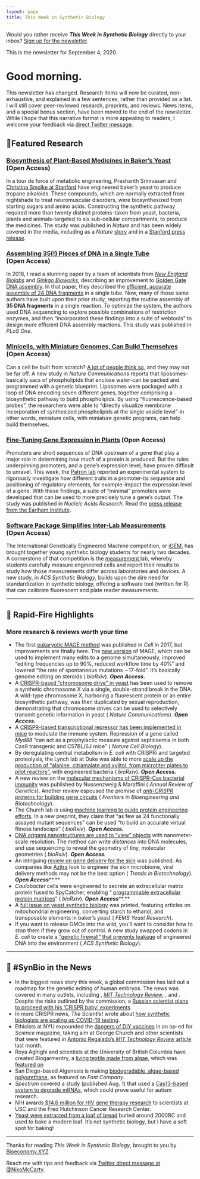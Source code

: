 ```yaml
---
layout: page
title: This Week in Synthetic Biology
---
```


Would you rather receive **_This Week in Synthetic Biology_** directly to your inbox? [Sign up for the newsletter](https://synbio.substack.com/).

This is the newsletter for September 4, 2020.

# Good morning.

This newsletter has changed. Research items will now be curated, non-exhaustive, and explained in a few sentences, rather than provided as a list. I will still cover peer-reviewed research, preprints, and reviews. News items, and a special bonus section, have been moved to the end of the newsletter. While I hope that this narrative format is more appealing to readers, I welcome your feedback via [direct Twitter message](https://twitter.com/NikoMcCarty).

## 🧬Featured Research

### [Biosynthesis of Plant-Based Medicines in Baker’s Yeast](https://www.nature.com/articles/s41586-020-2650-9?WT.ec_id=NATURE-202009&sap-outbound-id=9D501BFD2422B7DCB2C6C76652C0372105960914) (Open Access)

In a tour de force of metabolic engineering, Prashanth Srinivasan and [Christina Smolke at Stanford](https://bioengineering.stanford.edu/people/christina-smolke) have engineered baker’s yeast to produce tropane alkaloids. These compounds, which are normally extracted from nightshade to treat neuromuscular disorders, were biosynthesized from starting sugars and amino acids. Constructing the synthetic pathway required more than twenty distinct proteins-taken from yeast, bacteria, plants and animals-targeted to six sub-cellular compartments, to produce the medicines. The study was published in *Nature* and has been widely covered in the media, including as a *Nature* [story](https://www.nature.com/articles/d41586-020-02461-8) and in a [Stanford press release](https://news.stanford.edu/2020/09/02/scientists-turn-yeast-cells-drug-factories/).

### [Assembling 35(!) Pieces of DNA in a Single Tube](https://journals.plos.org/plosone/article?id=10.1371/journal.pone.0238592) (Open Access)

In 2018, I read a stunning paper by a team of scientists from [*New England Biolabs*](https://www.neb.com/) and [*Ginkgo Bioworks*](https://www.ginkgobioworks.com/), describing an improvement to [Golden Gate DNA assembly](https://www.neb.com/applications/cloning-and-synthetic-biology/dna-assembly-and-cloning/golden-gate-assembly). In that paper, they described the [efficient, accurate assembly of 24 DNA fragments](https://pubs.acs.org/doi/10.1021/acssynbio.8b00333) in a single tube. Now, many of those same authors have built upon their prior study, reporting the routine assembly of **35 DNA fragments** in a single reaction. To optimize the system, the authors used DNA sequencing to explore possible combinations of restriction enzymes, and then “incorporated these findings into a suite of webtools” to design more efficient DNA assembly reactions. This study was published in *PLoS One.*

### [Minicells, with Miniature Genomes, Can Build Themselves](https://www.nature.com/articles/s41467-020-17863-5) (Open Access)

Can a cell be built from scratch? [A lot of people think so](https://www.buildacell.org/), and they may not be far off. A new study in *Nature Communications* reports that liposomes-basically sacs of phospholipids that enclose water-can be packed and programmed with a genetic blueprint. Liposomes were packaged with a loop of DNA encoding seven different genes, together comprising a biosynthetic pathway to build phospholipids. By using “fluorescence-based probes”, the researchers were able to “directly visualize membrane incorporation of synthesized phospholipids at the single vesicle level”-in other words, miniature cells, with miniature genetic programs, can help build themselves.

### [Fine-Tuning Gene Expression in Plants](https://academic.oup.com/nar/advance-article/doi/10.1093/nar/gkaa682/5897334#206899791) (Open Access)

Promoters are short sequences of DNA upstream of a gene that play a major role in determining *how much* of a protein is produced. But the rules underpinning promoters, and a gene’s expression level, have proven difficult to unravel. This week, the [Patron lab](https://www.earlham.ac.uk/nicola-patron) reported an experimental system to rigorously investigate how different traits in a promoter-its sequence and positioning of regulatory elements, for example-impact the expression level of a gene. With these findings, a suite of “minimal” promoters were developed that can be used to more precisely tune a gene’s output. The study was published in *Nucleic Acids Research*. Read the [press release from the Earlham Institute](https://www.earlham.ac.uk/newsroom/ei%E2%80%99s-synthetic-biology-team-rewrites-rules-plant-gene-expression).

### [Software Package Simplifies Inter-Lab Measurements](https://pubs.acs.org/doi/10.1021/acssynbio.0c00296) (Open Access)

The International Genetically Engineered Machine competition, or [iGEM](https://igem.org/Main_Page), has brought together young synthetic biology students for nearly two decades. A cornerstone of that competition is the [measurement ](https://2020.igem.org/Measurement)lab, whereby students carefully measure engineered cells and report their results to study how those measurements differ across laboratories and devices. A new study, in *ACS Synthetic Biology*, builds upon the dire need for standardization in synthetic biology, offering a software tool (written for R) that can calibrate fluorescent and plate reader measurements.

***

## 🧫 Rapid-Fire Highlights

### More research & reviews worth your time

* The first [eukaryotic MAGE method](https://www.sciencedirect.com/science/article/pii/S0092867417312564) was published in *Cell* in 2017, but improvements are finally here. The [new version](https://www.biorxiv.org/content/10.1101/2020.08.30.256743v1.full.pdf) of MAGE, which can be used to implement many edits to a genome simultaneously, improved “editing frequencies up to 90%, reduced workflow time by 40%” and lowered “the rate of spontaneous mutations ∼17-fold”. It’s basically genome editing on steroids ( *bioRxiv*). ***Open Access.***
* A [CRISPR-based “chromosome drive” in yeast](https://www.nature.com/articles/s41467-020-18222-0) has been used to remove a synthetic chromosome X via a single, double-strand break in the DNA. A wild-type chromosome X, harboring a fluorescent protein or an entire biosynthetic pathway, was then duplicated by sexual reproduction, demonstrating that chromosome drives can be used to selectively transmit genetic information in yeast ( *Nature Communications*). ***Open Access.***
* A [CRISPR-based transcriptional repressor has been implemented in mice](https://www.nature.com/articles/s41556-020-0563-3) to modulate the immune system. Repression of a gene called *Myd88* “can act as a prophylactic measure against septicaemia in both Cas9 transgenic and C57BL/6J mice” ( *Nature Cell Biology*).
* By deregulating central metabolism in *E. coli* with CRISPRi and targeted proteolysis, the Lynch lab at Duke was able to more [scale up the production of “alanine, citramalate and xylitol, from microtiter plates to pilot reactors”](https://www.biorxiv.org/content/10.1101/2020.08.30.274290v1), with engineered bacteria ( *bioRxiv*). ***Open Access.***
* A new review on the [molecular mechanisms of CRISPR-Cas bacterial immunity](https://www.annualreviews.org/doi/abs/10.1146/annurev-genet-022120-112523) was published by Nussenzweig & Maraffini ( *Annual Review of Genetics*). Another review espoused the promise of [*anti-CRISPR* proteins for building gene circuits](https://www.frontiersin.org/articles/10.3389/fbioe.2020.575393/abstract) ( *Frontiers in Bioengineering and Biotechnology*).
* The Church lab is using [machine learning to guide protein engineering efforts](https://www.biorxiv.org/content/10.1101/2020.01.23.917682v2). In a new preprint, they claim that “as few as 24 functionally assayed mutant sequences” can be used “to build an accurate virtual fitness landscape” ( *bioRxiv*). ***Open Access.***
* [DNA origami nanostructures are used to “view” objects](https://www.biorxiv.org/content/10.1101/2020.08.27.271072v1) with nanometer-scale resolution. The method can write *distances* into DNA molecules, and use sequencing to reveal the geometry of tiny, molecular geometries ( *bioRxiv*). ***Open Access.***
* An intriguing [review on gene delivery for the skin](https://www.cell.com/trends/biotechnology/fulltext/S0167-7799%2820%2930207-9#%20) was published. As companies like [Azitra](https://azitrainc.com/technology/) look to engineer the skin microbiome, viral delivery methods may not be the best option ( *Trends in Biotechnology*). ***Open Access***\*\*.\*\*
* *Caulobacter* cells were engineered to secrete an extracellular matrix protein fused to SpyCatcher, enabling “ [programmable extracellular protein matrices](https://www.biorxiv.org/content/10.1101/2020.08.31.276303v1.full.pdf)” ( *bioRxiv*). ***Open Access***\*\*.\*\*
* A [full issue on yeast synthetic biology](https://academic.oup.com/femsyr/issue/20/6) was printed, featuring articles on mitochondrial engineering, converting starch to ethanol, and transposable elements in baker’s yeast ( *FEMS Yeast Research*).
* If you want to release GMOs into the wild, you’ll want to consider how to *stop* them if they grow out of control. A new study swapped codons in *E. coli* to create a [“genetic firewall” that prevents leakage](https://pubs.acs.org/doi/10.1021/acssynbio.0c00196) of engineered DNA into the environment ( *ACS Synthetic Biology*).

***

## 📰 #SynBio in the News

* In the biggest news story this week, a global commission has laid out a roadmap for the genetic editing of human embryos. The news was covered in many outlets, including , [*MIT Technology Review*](https://www.technologyreview.com/2020/09/03/1008136/crispr-gene-editing-sickle-cell-disease-genomics/), , and . Despite the risks outlined by the commission, a [Russian scientist plans to proceed with his ‘CRISPR baby’ experiments](https://www.newscientist.com/article/2253688-russian-biologist-still-aims-to-make-crispr-babies-despite-the-risks/).
* In more CRISPR news, *The Scientist* wrote about [how synthetic biologists are scaling up COVID-19 testing](https://www.the-scientist.com/news-opinion/toward-covid-19-testing-any-time-anywhere-67906).
* Ethicists at NYU expounded the [dangers of DIY vaccines](https://science.sciencemag.org/content/369/6507/1035) in an op-ed for *Science* magazine, taking aim at George Church and other scientists that were featured in [Antonio Regalado’s *MIT Technology Review* article](https://www.technologyreview.com/2020/07/29/1005720/george-church-diy-coronavirus-vaccine/) last month.
* Roya Aghighi and scientists at the University of British Columbia have created Biogarmentry, a [living textile made from algae](https://www.royaaghighi.com/biogarmentry.html), which was [featured on](https://edition.cnn.com/style/article/living-textiles-algae-future-sept/index.html)
* San Diego-based Algenesis is making [biodegradable, algae-based polyurethane](https://www.fastcompany.com/90543908/how-one-lab-is-turning-algae-into-flip-flops-and-taking-on-big-plastic-in-the-process), as featured on *Fast Company*.
* *Spectrum* covered a study (published Aug. 1) that used a [Cas13-based system to degrade mRNAs](https://www.spectrumnews.org/news/toolbox/crispr-technique-knocks-down-gene-expression-in-animal-embryos/), which could prove useful for autism research.
* NIH awards[ $14.6 million for HIV gene therapy research](https://keck.usc.edu/gene-therapy-research-for-hiv-awarded-14-6-million-nih-grant/) to scientists at USC and the Fred Hutchinson Cancer Research Center.
* [Yeast were extracted from a loaf of bread](https://www.theatlantic.com/science/archive/2020/08/how-bake-ancient-egyptian-bread/615859/) buried around 2000BC and used to bake a modern loaf. It’s not synthetic biology, but I have a soft spot for baking!

***

Thanks for reading *This Week in Synthetic Biology*, brought to you by [Bioeconomy.XYZ](https://medium.com/bioeconomy-xyz).

Reach me with tips and feedback via [Twitter direct message at @NikoMcCarty](https://twitter.com/NikoMcCarty).